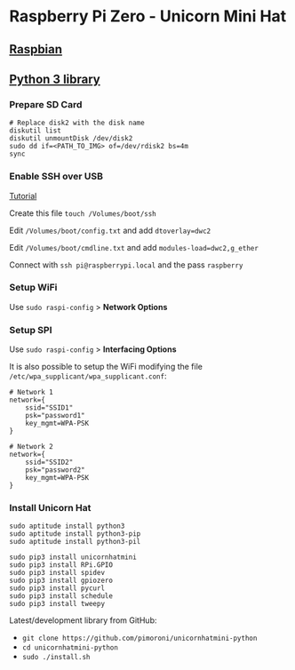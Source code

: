 # Raspberry Pi Zero - Unicorn Mini Hat

## [Raspbian](https://www.raspberrypi.org/downloads/raspbian/)
## [Python 3 library](https://github.com/pimoroni/unicornhatmini-python)

### Prepare SD Card

```
# Replace disk2 with the disk name
diskutil list
diskutil unmountDisk /dev/disk2
sudo dd if=<PATH_TO_IMG> of=/dev/rdisk2 bs=4m
sync
```

### Enable SSH over USB

[Tutorial](https://desertbot.io/blog/ssh-into-pi-zero-over-usb)

Create this file `touch /Volumes/boot/ssh`

Edit `/Volumes/boot/config.txt` and add `dtoverlay=dwc2`

Edit `/Volumes/boot/cmdline.txt` and add `modules-load=dwc2,g_ether`

Connect with `ssh pi@raspberrypi.local` and the pass `raspberry`

### Setup WiFi

Use `sudo raspi-config` > **Network Options**

### Setup SPI

Use `sudo raspi-config` > **Interfacing Options**

It is also possible to setup the WiFi modifying the file `/etc/wpa_supplicant/wpa_supplicant.conf`:

```
# Network 1
network={
    ssid="SSID1"
    psk="password1"
    key_mgmt=WPA-PSK
}

# Network 2
network={
    ssid="SSID2"
    psk="password2"
    key_mgmt=WPA-PSK
} 
```

### Install Unicorn Hat

```
sudo aptitude install python3
sudo aptitude install python3-pip
sudo aptitude install python3-pil
```

```
sudo pip3 install unicornhatmini
sudo pip3 install RPi.GPIO
sudo pip3 install spidev
sudo pip3 install gpiozero
sudo pip3 install pycurl
sudo pip3 install schedule
sudo pip3 install tweepy
```

Latest/development library from GitHub:

* `git clone https://github.com/pimoroni/unicornhatmini-python`
* `cd unicornhatmini-python`
* `sudo ./install.sh`
